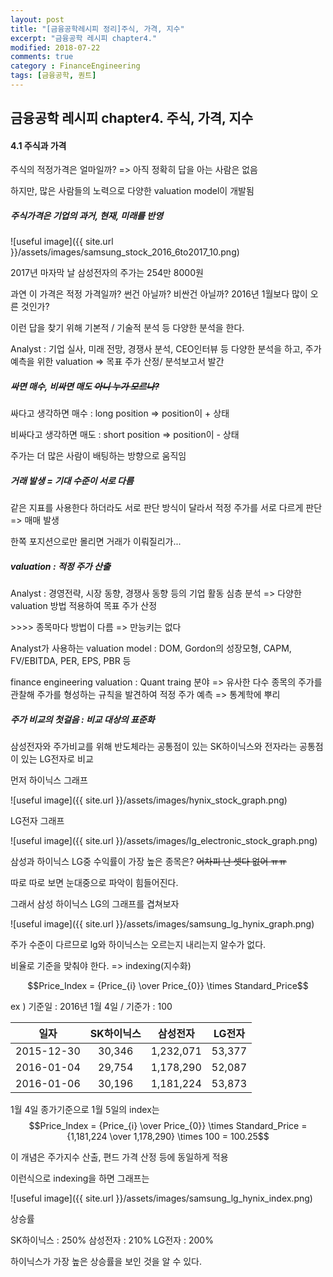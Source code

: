 ```yaml
---
layout: post
title: "[금융공학레시피 정리]주식, 가격, 지수"
excerpt: "금융공학 레시피 chapter4."
modified: 2018-07-22
comments: true
category : FinanceEngineering
tags: [금융공학, 퀀트]
---
```



금융공학 레시피 chapter4. 주식, 가격, 지수
--------------------------------------------------------------------------------------------

#### 4.1 주식과 가격
주식의 적정가격은 얼마일까?  => 아직 정확히 답을 아는 사람은 없음

하지만, 많은 사람들의 노력으로 다양한 valuation model이 개발됨

##### 주식가격은 기업의 과거, 현재, 미래를 반영

![useful image]({{ site.url }}/assets/images/samsung_stock_2016_6to2017_10.png)

2017년 마자막 날 삼성전자의 주가는 254만 8000원

과연 이 가격은 적정 가격일까? 썬건 아닐까? 비싼건 아닐까? 2016년 1월보다 많이 오른 것인가?

이런 답을 찾기 위해 기본적 / 기술적 분석 등 다양한 분석을 한다.

Analyst : 기업 실사, 미래 전망, 경쟁사 분석, CEO인터뷰 등 다양한 분석을 하고, 주가 예측을 위한 valuation => 목표 주가 산정/ 분석보고서 발간

##### 싸면 매수, 비싸면 매도 ~~아니 누가 모르나?~~

싸다고 생각하면 매수 : long position => position이 + 상태

비싸다고 생각하면 매도 : short position => position이 - 상태

주가는 더 많은 사람이 배팅하는 방향으로 움직임

##### 거래 발생 = 기대 수준이 서로 다름

같은 지표를 사용한다 하더라도 서로 판단 방식이 달라서 적정 주가를 서로 다르게 판단 => 매매 발생

한쪽 포지션으로만 몰리면 거래가 이뤄질리가...

##### valuation : 적정 주가 산출

Analyst : 경영전략, 시장 동향, 경쟁사 동향 등의 기업 활동 심층 분석 => 다양한 valuation 방법 적용하여 목표 주가 산정
          
\>>>> 종목마다 방법이 다름 => 만능키는 없다

Analyst가 사용하는 valuation model : DOM, Gordon의 성장모형, CAPM, FV/EBITDA, PER, EPS, PBR 등

finance engineering valuation : Quant traing 분야 => 유사한 다수 종목의 주가를 관찰해 주가를 형성하는 규칙을 발견하여 적정 주가 예측 => 통계학에 뿌리

##### 주가 비교의 첫걸음 : 비교 대상의 표준화

삼성전자와 주가비교를 위해 반도체라는 공통점이 있는 SK하이닉스와 전자라는 공통점이 있는 LG전자로 비교

먼저 하이닉스 그래프 

![useful image]({{ site.url }}/assets/images/hynix_stock_graph.png)

LG전자 그래프

![useful image]({{ site.url }}/assets/images/lg_electronic_stock_graph.png)

삼성과 하이닉스 LG중 수익률이 가장 높은 종목은? ~~어차피 난 셋다 없어 ㅠㅠ~~

따로 따로 보면 눈대중으로 파악이 힘들어진다.

그래서 삼성 하이닉스 LG의 그래프를 겹쳐보자

![useful image]({{ site.url }}/assets/images/samsung_lg_hynix_graph.png)

주가 수준이 다르므로 lg와 하이닉스는 오르는지 내리는지 알수가 없다. 

비율로 기준을 맞춰야 한다. => indexing(지수화)

$$Price_Index = {Price_{i} \over Price_{0}} \times Standard_Price$$

ex ) 기준일 : 2016년 1월 4일 / 기준가 : 100

| 일자 | SK하이닉스 | 삼성전자 | LG전자 |
| :---: | :---: | :---: | :---: |
| 2015-12-30 | 30,346 | 1,232,071 | 53,377 |
| 2016-01-04 | 29,754 | 1,178,290 | 52,087 |
| 2016-01-06 | 30,196 | 1,181,224 | 53,873 |

 1월 4일 종가기준으로 1월 5일의 index는 $$Price_Index = {Price_{i} \over Price_{0}} \times Standard_Price = {1,181,224 \over 1,178,290} \times 100 = 100.25$$

이 개념은 주가지수 산출, 편드 가격 산정 등에 동일하게 적용

이런식으로 indexing을 하면 그래프는

![useful image]({{ site.url }}/assets/images/samsung_lg_hynix_index.png)

상승률 

SK하이닉스 : 250%
삼성전자 : 210%
LG전자 : 200%

하이닉스가 가장 높은 상승률을 보인 것을 알 수 있다.

 


